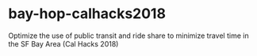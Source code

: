 # bay-hop-calhacks2018
Optimize the use of public transit and ride share to minimize travel time in the SF Bay Area (Cal Hacks 2018)
